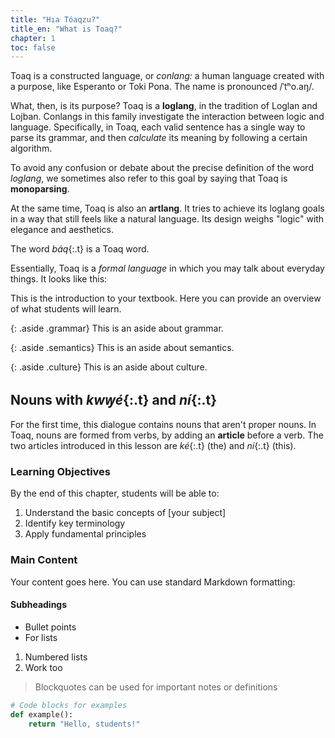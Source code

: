 ```yaml
---
title: "Hıa Tóaqzu?"
title_en: "What is Toaq?"
chapter: 1
toc: false
---
```


Toaq is a constructed language, or _conlang:_ a human language created with a purpose, like Esperanto or Toki Pona. The name is pronounced /ˈtʰo.aŋ/.

What, then, is its purpose? Toaq is a **loglang**, in the tradition of Loglan and Lojban. Conlangs in this family investigate the interaction between logic and language. Specifically, in Toaq, each valid sentence has a single way to parse its grammar, and then _calculate_ its meaning by following a certain algorithm.

To avoid any confusion or debate about the precise definition of the word _loglang_, we sometimes also refer to this goal by saying that Toaq is **monoparsing**.

At the same time, Toaq is also an **artlang**. It tries to achieve its loglang goals in a way that still feels like a natural language. Its design weighs "logic" with elegance and aesthetics.

The word _báq_{:.t} is a Toaq word.

Essentially, Toaq is a _formal language_ in which you may talk about everyday things. It looks like this:

This is the introduction to your textbook. Here you can provide an overview of what students will learn.

{: .aside .grammar}
This is an aside about grammar.

{: .aside .semantics}
This is an aside about semantics.

{: .aside .culture}
This is an aside about culture.

## Nouns with _kwꝡé_{:.t} and _ní_{:.t}

For the first time, this dialogue contains nouns that aren't proper nouns. In Toaq, nouns are formed from verbs, by adding an **article** before a verb. The two articles introduced in this lesson are _ké_{:.t} (the) and _ní_{:.t} (this).

### Learning Objectives

By the end of this chapter, students will be able to:

1. Understand the basic concepts of [your subject]
2. Identify key terminology
3. Apply fundamental principles

### Main Content

Your content goes here. You can use standard Markdown formatting:

#### Subheadings

- Bullet points
- For lists

1. Numbered lists
2. Work too

> Blockquotes can be used for important notes or definitions

```python
# Code blocks for examples
def example():
    return "Hello, students!"
```


